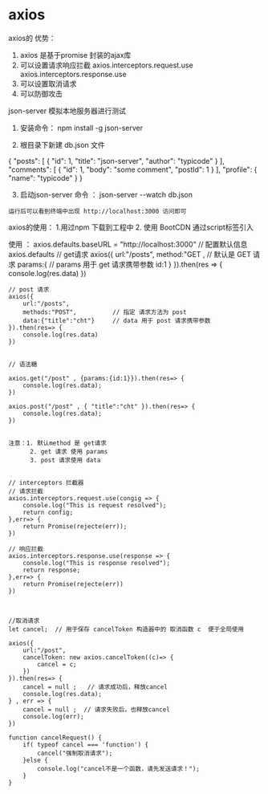 # axios
axios的 优势： 
1. axios 是基于promise 封装的ajax库
2. 可以设置请求响应拦截 axios.interceptors.request.use    axios.interceptors.response.use
3. 可以设置取消请求
4. 可以防御攻击



json-server 模拟本地服务器进行测试

1.  安装命令：  npm install -g json-server

2.  根目录下新建  db.json 文件

{
    "posts": [
      { "id": 1, "title": "json-server", "author": "typicode" }
    ],
    "comments": [
      { "id": 1, "body": "some comment", "postId": 1 }
    ],
    "profile": { "name": "typicode" }
}

3.   启动json-server 命令  ：  json-server --watch db.json  

    运行后可以看到终端中出现 http://localhost:3000 访问即可


axios的使用：  1.用过npm 下载到工程中  2. 使用 BootCDN 通过script标签引入

使用 ： 
    axios.defaults.baseURL = "http://localhost:3000"   // 配置默认信息  axios.defaults
    // get请求
    axios({
        url:"/posts",
        method:"GET ,         // 默认是 GET 请求
        params:{              // params 用于 get 请求携带参数
            id:1
        }
    }).then(res => {
        console.log(res.data)
    })


    // post 请求
    axios({
        url:"/posts",
        methods:"POST",          // 指定 请求方法为 post
        data:{"title":"cht"}     // data 用于 post 请求携带参数  
    }).then(res=> {
        console.log(res.data)
    })


    // 语法糖 

    axios.get("/post" , {params:{id:1}}).then(res=> {
        console.log(res.data);
    })

    axios.post("/post" , { "title":"cht" }).then(res=> {
        console.log(res.data);
    })


    注意：1. 默认method 是 get请求
          2. get 请求 使用 params 
          3. post 请求使用 data 


    // interceptors 拦截器
    // 请求拦截
    axios.interceptors.request.use(congig => {
        console.log("This is request resolved");
        return config;
    },err=> {
        return Promise(rejecte(err));
    })

    // 响应拦截
    axios.interceptors.response.use(response => {
        console.log("This is response resolved");
        return response;
    },err=> {
        return Promise(rejecte(err))
    })



    //取消请求
    let cancel;  // 用于保存 cancelToken 构造器中的 取消函数 c  便于全局使用

    axios({
        url:"/post",
        cancelToken: new axios.cancelToken((c)=> {
            cancel = c;
        })
    }).then(res=> {
        cancel = null ;   // 请求成功后，释放cancel
        console.log(res.data);
    } , err => {
        cancel = null ;  // 请求失败后，也释放cancel
        console.log(err);
    })

    function cancelRequest() {
        if( typeof cancel === 'function') {
            cancel("强制取消请求");
        }else {
            console.log("cancel不是一个函数，请先发送请求！");
        }
    }
